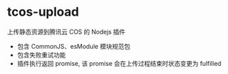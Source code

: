 # tcos-upload

上传静态资源到腾讯云 COS 的 Nodejs 插件

- 包含 CommonJS、esModule 模块规范包
- 包含失败重试功能
- 插件执行返回 promise, 该 promise 会在上传过程结束时状态变更为 fulfilled
